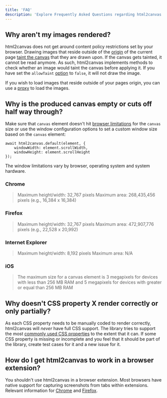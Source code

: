 ```yaml
---
title: 'FAQ'
description: 'Explore Frequently Asked Questions regarding html2canvas'
---
```


## Why aren't my images rendered?

html2canvas does not get around content policy restrictions set by your browser. Drawing images that reside outside of
the [origin](https://developer.mozilla.org/en-US/docs/Web/Security/Same-origin_policy) of the current page [taint the
canvas](https://developer.mozilla.org/en-US/docs/Web/HTML/CORS_enabled_image#What_is_a_tainted_canvas) that they are drawn upon. If the canvas gets tainted, it cannot be read anymore. As such, html2canvas implements
methods to check whether an image would taint the canvas before applying it. If you have set the `allowTaint`
[option](/configuration) to `false`, it will not draw the image.

If you wish to load images that reside outside of your pages origin, you can use a [proxy](/proxy) to load the images.

## Why is the produced canvas empty or cuts off half way through?

Make sure that `canvas` element doesn't hit [browser limitations](https://stackoverflow.com/questions/6081483/maximum-size-of-a-canvas-element) for the `canvas` size or use the window configuration options to set a custom window size based on the `canvas` element:

```
await html2canvas.default(element, {
    windowWidth: element.scrollWidth,
    windowHeight: element.scrollHeight
});
```

The window limitations vary by browser, operating system and system hardware.

### Chrome

> Maximum height/width: 32,767 pixels
> Maximum area: 268,435,456 pixels (e.g., 16,384 x 16,384)

### Firefox

> Maximum height/width: 32,767 pixels
> Maximum area: 472,907,776 pixels (e.g., 22,528 x 20,992)

### Internet Explorer

> Maximum height/width: 8,192 pixels
> Maximum area: N/A

### iOS

> The maximum size for a canvas element is 3 megapixels for devices with less than 256 MB RAM and 5 megapixels for devices with greater or equal than 256 MB RAM

## Why doesn't CSS property X render correctly or only partially?

As each CSS property needs to be manually coded to render correctly, html2canvas will _never_ have full CSS support.
The library tries to support the most [commonly used CSS properties](/features) to the extent that it can. If some CSS property
is missing or incomplete and you feel that it should be part of the library, create test cases for it and a new issue for it.

## How do I get html2canvas to work in a browser extension?

You shouldn't use html2canvas in a browser extension. Most browsers have native support for capturing screenshots from
tabs within extensions. Relevant information for [Chrome](https://developer.chrome.com/extensions/tabs#method-captureVisibleTab) and
[Firefox](<https://developer.mozilla.org/en-US/docs/Web/API/CanvasRenderingContext2D#drawWindow()>).
